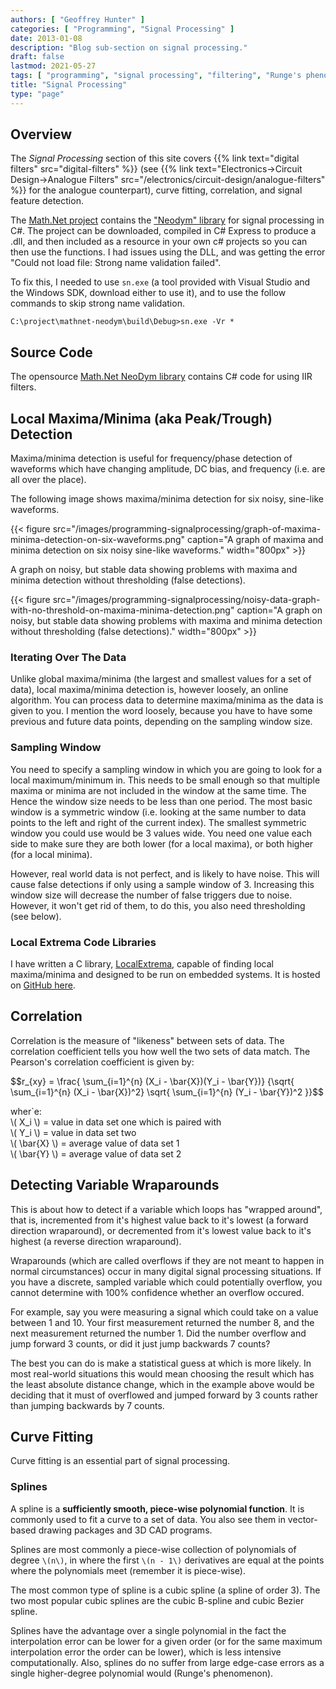 ```yaml
---
authors: [ "Geoffrey Hunter" ]
categories: [ "Programming", "Signal Processing" ]
date: 2013-01-08
description: "Blog sub-section on signal processing."
draft: false
lastmod: 2021-05-27
tags: [ "programming", "signal processing", "filtering", "Runge's phenomenon" ]
title: "Signal Processing"
type: "page"
---
```


## Overview

The _Signal Processing_ section of this site covers {{% link text="digital filters" src="digital-filters" %}} (see {{% link text="Electronics->Circuit Design->Analogue Filters" src="/electronics/circuit-design/analogue-filters" %}} for the analogue counterpart), curve fitting, correlation, and signal feature detection.

The [Math.Net project](http://www.mathdotnet.com/) contains the ["Neodym" library](http://neodym.mathdotnet.com/) for signal processing in C#. The project can be downloaded, compiled in C# Express to produce a .dll, and then included as a resource in your own c# projects so you can then use the functions. I had issues using the DLL, and was getting the error "Could not load file: Strong name validation failed".

To fix this, I needed to use `sn.exe` (a tool provided with Visual Studio and the Windows SDK, download either to use it), and to use the follow commands to skip strong name validation.

```text
C:\project\mathnet-neodym\build\Debug>sn.exe -Vr *
```


## Source Code

The opensource [Math.Net NeoDym library](http://neodym.mathdotnet.com/) contains C# code for using IIR filters.

## Local Maxima/Minima (aka Peak/Trough) Detection

Maxima/minima detection is useful for frequency/phase detection of waveforms which have changing amplitude, DC bias, and frequency (i.e. are all over the place).

The following image shows maxima/minima detection for six noisy, sine-like waveforms.

{{< figure src="/images/programming-signalprocessing/graph-of-maxima-minima-detection-on-six-waveforms.png" caption="A graph of maxima and minima detection on six noisy sine-like waveforms."  width="800px" >}}

A graph on noisy, but stable data showing problems with maxima and minima detection without thresholding (false detections).

{{< figure src="/images/programming-signalprocessing/noisy-data-graph-with-no-threshold-on-maxima-minima-detection.png" caption="A graph on noisy, but stable data showing problems with maxima and minima detection without thresholding (false detections)."  width="800px" >}}

### Iterating Over The Data

Unlike global maxima/minima (the largest and smallest values for a set of data), local maxima/minima detection is, however loosely, an online algorithm. You can process data to determine maxima/minima as the data is given to you. I mention the word loosely, because you have to have some previous and future data points, depending on the sampling window size.

### Sampling Window

You need to specify a sampling window in which you are going to look for a local maximum/minimum in. This needs to be small enough so that multiple maxima or minima are not included in the window at the same time. The Hence the window size needs to be less than one period. The most basic window is a symmetric window (i.e. looking at the same number to data points to the left and right of the current index). The smallest symmetric window you could use would be 3 values wide. You need one value each side to make sure they are both lower (for a local maxima), or both higher (for a local minima).

However, real world data is not perfect, and is likely to have noise. This will cause false detections if only using a sample window of 3. Increasing this window size will decrease the number of false triggers due to noise. However, it won't get rid of them, to do this, you also need thresholding (see below).

### Local Extrema Code Libraries

I have written a C library, [LocalExtrema](https://github.com/gbmhunter/LocalExtrema), capable of finding local maxima/minima and designed to be run on embedded systems. It is hosted on [GitHub here](https://github.com/gbmhunter/LocalExtrema).

## Correlation

Correlation is the measure of "likeness" between sets of data. The correlation coefficient tells you how well the two sets of data match. The Pearson's correlation coefficient is given by:

<p>$$r_{xy} = \frac{ \sum_{i=1}^{n} (X_i - \bar{X})(Y_i - \bar{Y})} {\sqrt{ \sum_{i=1}^{n} (X_i - \bar{X})^2} \sqrt{ \sum_{i=1}^{n} (Y_i - \bar{Y})^2 }}$$</p>

<p class="centered">
    wher`e:<br>
    \( X_i \) = value in data set one which is paired with<br>
    \( Y_i \) = value in data set two<br>
    \( \bar{X} \) = average value of data set 1<br>
    \( \bar{Y} \) = average value of data set 2<br>
</p>

## Detecting Variable Wraparounds

This is about how to detect if a variable which loops has "wrapped around", that is, incremented from it's highest value back to it's lowest (a forward direction wraparound), or decremented from it's lowest value back to it's highest (a reverse direction wraparound).

Wraparounds (which are called overflows if they are not meant to happen in normal circumstances) occur in many digital signal processing situations. If you have a discrete, sampled variable which could potentially overflow, you cannot determine with 100% confidence whether an overflow occured.

For example, say you were measuring a signal which could take on a value between 1 and 10. Your first measurement returned the number 8, and the next measurement returned the number 1. Did the number overflow and jump forward  3 counts, or did it just jump backwards 7 counts?

The best you can do is make a statistical guess at which is more likely. In most real-world situations this would mean choosing the result which has the least absolute distance change, which in the example above would be deciding that it must of overflowed and jumped forward by 3 counts rather than jumping backwards by 7 counts.

## Curve Fitting

Curve fitting is an essential part of signal processing.

### Splines

A spline is a **sufficiently smooth, piece-wise polynomial function**. It is commonly used to fit a curve to a set of data. You also see them in vector-based drawing packages and 3D CAD programs.

Splines are most commonly a piece-wise collection of polynomials of degree `\(n\)`, in where the first `\(n - 1\)` derivatives are equal at the points where the polynomials meet (remember it is piece-wise).

The most common type of spline is a cubic spline (a spline of order 3). The two most popular cubic splines are the cubic B-spline and cubic Bezier spline.

Splines have the advantage over a single polynomial in the fact the interpolation error can be lower for a given order (or for the same maximum interpolation error the order can be lower), which is less intensive computationally. Also, splines do no suffer from large edge-case errors as a single higher-degree polynomial would (Runge's phenomenon).

